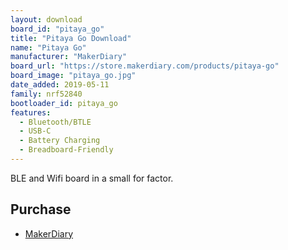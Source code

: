 ```yaml
---
layout: download
board_id: "pitaya_go"
title: "Pitaya Go Download"
name: "Pitaya Go"
manufacturer: "MakerDiary"
board_url: "https://store.makerdiary.com/products/pitaya-go"
board_image: "pitaya_go.jpg"
date_added: 2019-05-11
family: nrf52840
bootloader_id: pitaya_go
features:
  - Bluetooth/BTLE
  - USB-C
  - Battery Charging
  - Breadboard-Friendly
---
```


BLE and Wifi board in a small for factor.

## Purchase
* [MakerDiary](https://store.makerdiary.com/products/pitaya-go)
